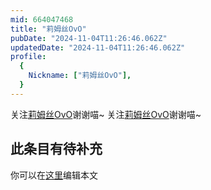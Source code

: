 ```yaml
---
mid: 664047468
title: "莉姆丝OvO"
pubDate: "2024-11-04T11:26:46.062Z"
updatedDate: "2024-11-04T11:26:46.062Z"
profile:
  {
    Nickname: ["莉姆丝OvO"],
  }
---
```


关注[莉姆丝OvO](https://space.bilibili.com/664047468)谢谢喵~ 关注[莉姆丝OvO](https://space.bilibili.com/664047468)谢谢喵~

## 此条目有待补充
你可以在[这里](https://github.com/Yuhanawa/VTuber.ICU-Content/edit/master/v/莉姆丝OvO/index.md)编辑本文

